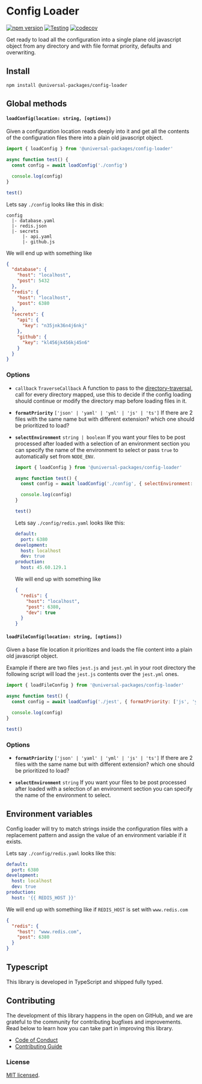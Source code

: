 # Config Loader

[![npm version](https://badge.fury.io/js/@universal-packages%2Fconfig-loader.svg)](https://www.npmjs.com/package/@universal-packages/config-loader)
[![Testing](https://github.com/universal-packages/universal-config-loader/actions/workflows/testing.yml/badge.svg)](https://github.com/universal-packages/universal-config-loader/actions/workflows/testing.yml)
[![codecov](https://codecov.io/gh/universal-packages/universal-config-loader/branch/main/graph/badge.svg?token=CXPJSN8IGL)](https://codecov.io/gh/universal-packages/universal-config-loader)

Get ready to load all the configuration into a single plane old javascript object from any directory and with file format priority, defaults and overwriting.

## Install

```shell
npm install @universal-packages/config-loader
```

## Global methods

#### **`loadConfig(location: string, [options])`**

Given a configuration location reads deeply into it and get all the contents of the configuration files there into a plain old javascript object.

```js
import { loadConfig } from '@universal-packages/config-loader'

async function test() {
  const config = await loadConfig('./config')

  console.log(config)
}

test()
```

Lets say `./config` looks like this in disk:

```text
config
  |- database.yaml
  |- redis.json
  |- secrets
      |- api.yaml
      |- github.js
```

We will end up with something like

```json
{
  "database": {
    "host": "localhost",
    "post": 5432
  },
  "redis": {
    "host": "localhost",
    "post": 6380
  },
  "secrets": {
    "api": {
      "key": "n35jnk36n4j6nkj"
    },
    "github": {
      "key": "kl456jk456kj45n6"
    }
  }
}
```

### Options

- `callback` `TraverseCallback`
  A function to pass to the [directory-traversal](https://github.com/universal-packages/universal-directory-traversal), call for every directory mapped, use this to decide if the config loading should continue or modify the directory map before loading files in it.

- **`formatPriority`** `['json' | 'yaml' | 'yml' | 'js' | 'ts']`
  If there are 2 files with the same name but with different extension? which one should be prioritized to load?

- **`selectEnvironment`** `string | boolean`
  If you want your files to be post processed after loaded with a selection of an environment section you can specify the name of the environment to select or pass `true` to automatically set from `NODE_ENV`.

  ```js
  import { loadConfig } from '@universal-packages/config-loader'

  async function test() {
    const config = await loadConfig('./config', { selectEnvironment: 'staging' })

    console.log(config)
  }

  test()
  ```

  Lets say `./config/redis.yaml` looks like this:

  ```yaml
  default:
    port: 6380
  development:
    host: localhost
    dev: true
  production:
    host: 45.60.129.1
  ```

  We will end up with something like

  ```json
  {
    "redis": {
      "host": "localhost",
      "post": 6380,
      "dev": true
    }
  }
  ```

#### **`loadFileConfig(location: string, [options])`**

Given a base file location it prioritizes and loads the file content into a plain old javascript object.

Example if there are two files `jest.js` and `jest.yml` in your root directory the following script will load the `jest.js` contents over the `jest.yml` ones.

```js
import { loadFileConfig } from '@universal-packages/config-loader'

async function test() {
  const config = await loadConfig('./jest', { formatPriority: ['js', 'yml'] })

  console.log(config)
}

test()
```

### Options

- **`formatPriority`** `['json' | 'yaml' | 'yml' | 'js' | 'ts']`
  If there are 2 files with the same name but with different extension? which one should be prioritized to load?

- **`selectEnvironment`** `string`
  If you want your files to be post processed after loaded with a selection of an environment section you can specify the name of the environment to select.

## Environment variables

Config loader will try to match strings inside the configuration files with a replacement pattern and assign the value of an environment variable if it exists.

Lets say `./config/redis.yaml` looks like this:

```yaml
default:
  port: 6380
development:
  host: localhost
  dev: true
production:
  host: '{{ REDIS_HOST }}'
```

We will end up with something like if `REDIS_HOST` is set with `www.redis.com`

```json
{
  "redis": {
    "host": "www.redis.com",
    "post": 6380
  }
}
```

## Typescript

This library is developed in TypeScript and shipped fully typed.

## Contributing

The development of this library happens in the open on GitHub, and we are grateful to the community for contributing bugfixes and improvements. Read below to learn how you can take part in improving this library.

- [Code of Conduct](./CODE_OF_CONDUCT.md)
- [Contributing Guide](./CONTRIBUTING.md)

### License

[MIT licensed](./LICENSE).
